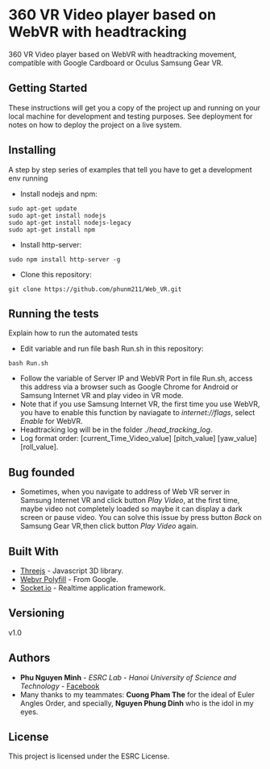 # 360 VR Video player based on WebVR with headtracking
360 VR Video player based on WebVR with headtracking movement, compatible with Google Cardboard or Oculus Samsung Gear VR.
## Getting Started

These instructions will get you a copy of the project up and running on your local machine for development and testing purposes. See deployment for notes on how to deploy the project on a live system.

## Installing

A step by step series of examples that tell you have to get a development env running

* Install nodejs and npm:

```
sudo apt-get update
sudo apt-get install nodejs
sudo apt-get install nodejs-legacy
sudo apt-get install npm
```

* Install http-server:

```
sudo npm install http-server -g
```

* Clone this repository:

```
git clone https://github.com/phunm211/Web_VR.git
```

## Running the tests

Explain how to run the automated tests

* Edit variable and run file bash Run.sh in this repository:

```
bash Run.sh
```
* Follow the variable of Server IP and WebVR Port in file Run.sh, access this address via a browser such as Google Chrome for Android or Samsung Internet VR and play video in VR mode.
* Note that if you use Samsung Internet VR, the first time you use WebVR, you have to enable this function by naviagate to *internet://flags*, select *Enable* for WebVR.
* Headtracking log will be in the folder *./head_tracking_log*.
* Log format order: [current_Time_Video_value]  [pitch_value]   [yaw_value]  [roll_value].

## Bug founded

* Sometimes, when you navigate to address of Web VR server in Samsung Internet VR and click button *Play Video*, at the first time, maybe video not completely loaded so maybe it can display a dark screen or pause video. You can solve this issue by press button *Back* on Samsung Gear VR,then click button *Play Video* again.

## Built With

* [Threejs](https://threejs.org/) - Javascript 3D library.
* [Webvr Polyfill](https://github.com/googlevr/webvr-polyfill/) - From Google.
* [Socket.io](https://github.com/socketio/socket.io/) - Realtime application framework.

## Versioning

v1.0

## Authors

* **Phu Nguyen Minh** - *ESRC Lab - Hanoi University of Science and Technology* - [Facebook](https://facebook.com/ketromdeptrai)
* Many thanks to my teammates: **Cuong Pham The** for the ideal of Euler Angles Order, and specially, **Nguyen Phung Dinh** who is the idol in my eyes.


## License

This project is licensed under the ESRC License.
